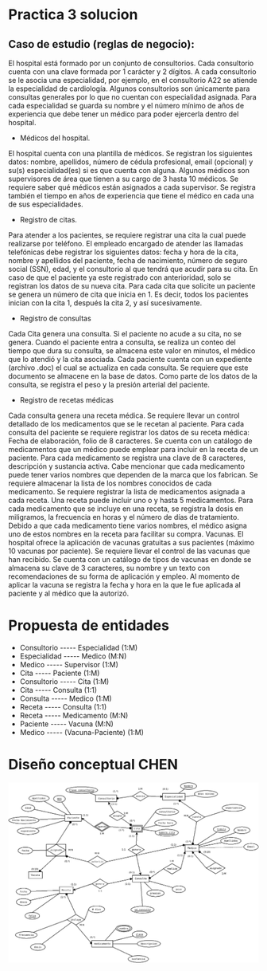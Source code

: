 # Practica 3 solucion


## Caso de estudio (reglas de negocio):

<p>El hospital está formado por un conjunto de consultorios. Cada consultorio cuenta con una clave formada
por 1 carácter y 2 dígitos. A cada consultorio se le asocia una especialidad, por ejemplo, en el consultorio
A22 se atiende la especialidad de cardiología. Algunos consultorios son únicamente para consultas
generales por lo que no cuentan con especialidad asignada. Para cada especialidad se guarda su nombre
y el número mínimo de años de experiencia que debe tener un médico para poder ejercerla dentro del
hospital.</p>

* Médicos del hospital.
<p>El hospital cuenta con una plantilla de médicos. Se registran los siguientes datos: nombre, apellidos,
número de cédula profesional, email (opcional) y su(s) especialidad(es) si es que cuenta con alguna.
Algunos médicos son supervisores de área que tienen a su cargo de 3 hasta 10 médicos. Se requiere saber
qué médicos están asignados a cada supervisor. Se registra también el tiempo en años de experiencia
que tiene el médico en cada una de sus especialidades.</p>

* Registro de citas.
<p>Para atender a los pacientes, se requiere registrar una cita la cual puede realizarse por teléfono. El
empleado encargado de atender las llamadas telefónicas debe registrar los siguientes datos: fecha y hora
de la cita, nombre y apellidos del paciente, fecha de nacimiento, número de seguro social (SSN), edad, y el
consultorio al que tendrá que acudir para su cita. En caso de que el paciente ya este registrado con
anterioridad, solo se registran los datos de su nueva cita. Para cada cita que solicite un paciente se genera
un número de cita que inicia en 1. Es decir, todos los pacientes inician con la cita 1, después la cita 2, y así
sucesivamente.</p>

* Registro de consultas
<p>Cada Cita genera una consulta. Si el paciente no acude a su cita, no se genera. Cuando el paciente entra a
consulta, se realiza un conteo del tiempo que dura su consulta, se almacena este valor en minutos, el
médico que lo atendió y la cita asociada. Cada paciente cuenta con un expediente (archivo .doc) el cual
se actualiza en cada consulta. Se requiere que este documento se almacene en la base de datos. Como
parte de los datos de la consulta, se registra el peso y la presión arterial del paciente.</p>

* Registro de recetas médicas

<p> Cada consulta genera una receta médica. Se requiere llevar un control detallado de los medicamentos que
se le recetan al paciente. Para cada consulta del paciente se requiere registrar los datos de su receta
médica: Fecha de elaboración, folio de 8 caracteres.
Se cuenta con un catálogo de medicamentos que un médico puede emplear para incluir en la receta de
un paciente. Para cada medicamento se registra una clave de 8 caracteres, descripción y sustancia activa.
Cabe mencionar que cada medicamento puede tener varios nombres que dependen de la marca que los
fabrican. Se requiere almacenar la lista de los nombres conocidos de cada medicamento.
Se requiere registrar la lista de medicamentos asignada a cada receta. Una receta puede incluir uno o y
hasta 5 medicamentos. Para cada medicamento que se incluye en una receta, se registra la dosis en
miligramos, la frecuencia en horas y el número de días de tratamiento. Debido a que cada medicamento
tiene varios nombres, el médico asigna uno de estos nombres en la receta para facilitar su compra.
Vacunas.
El hospital ofrece la aplicación de vacunas gratuitas a sus pacientes (máximo 10 vacunas por paciente). Se
requiere llevar el control de las vacunas que han recibido. Se cuenta con un catálogo de tipos de vacunas
en donde se almacena su clave de 3 caracteres, su nombre y un texto con recomendaciones de su forma
de aplicación y empleo. Al momento de aplicar la vacuna se registra la fecha y hora en la que le fue aplicada
al paciente y al médico que la autorizó.</p>


# Propuesta de entidades

* Consultorio ----- Especialidad (1:M)
* Especialidad ----- Medico (M:N)
* Medico ----- Supervisor (1:M)
* Cita ----- Paciente (1:M)
* Consultorio ----- Cita (1:M)
* Cita ----- Consulta (1:1)
* Consulta ----- Medico (1:M)
* Receta ----- Consulta (1:1)
* Receta ----- Medicamento (M:N)
* Paciente ----- Vacuna (M:N)
* Medico ----- (Vacuna-Paciente) (1:M)


# Diseño conceptual CHEN

![alt text](practica3-1.png)


